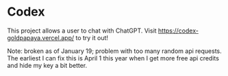 # Codex
This project allows a user to chat with ChatGPT.
Visit https://codex-goldpapaya.vercel.app/ to try it out!

Note: broken as of January 19; problem with too many random api requests. The earliest I can fix this is April 1 this year when I get more free api credits and hide my key a bit better.
